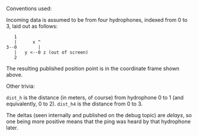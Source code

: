 Conventions used:

Incoming data is assumed to be from four hydrophones, indexed from 0 to 3,
laid out as follows:

       1
       |      x ^
    3--0        |
       |   y <--0 z (out of screen)
       2

The resulting published position point is in the coordinate frame shown above.

Other trivia:

`dist_h` is the distance (in meters, of course) from hydrophone 0 to 1 (and
equivalently, 0 to 2). `dist_h4` is the distance from 0 to 3.

The deltas (seen internally and published on the debug topic) are _delays_, so
one being more positive means that the ping was heard by that hydrophone
later.
